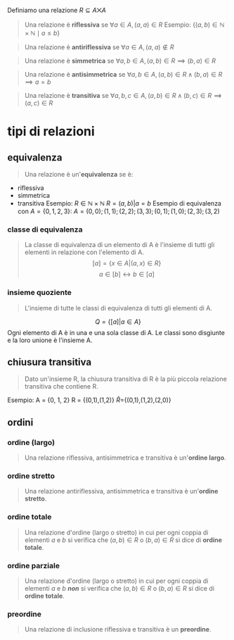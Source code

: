 Definiamo una relazione $R \subseteq A \bigtimes A$

>Una relazione è **riflessiva** se $\forall a \in A, (a,a) \in R$
Esempio: $\{(a,b) \in \mathbb{N} \times \mathbb{N} \mid a \leq b\}$

>Una relazione è **antiriflessiva** se $\forall a \in A, (a,a) \notin R$

>Una relazione è **simmetrica** se $\forall a,b \in A , (a,b)\in R\implies (b,a) \in R$

>Una relazione è **antisimmetrica** se $\forall a,b \in A , (a,b)\in R \land (b,a)\in R\implies a = b$

>Una relazione è **transitiva** se $\forall a,b,c \in A, (a,b)\in R \land (b,c)\in R \implies (a,c )\in R$

# tipi di relazioni
## equivalenza
>Una relazione è un'**equivalenza** se è:
- riflessiva
- simmetrica
- transitiva
Esempio: $R\in \mathbb{N} \times \mathbb{N}$   $R={(a,b)|a=b}$ 
Esempio di equivalenza con $A = \{0,1,2,3\}$:
$A = {(0,0); (1,1); (2,2); (3,3); (0,1); (1,0); (2,3); (3, 2)}$
### classe di equivalenza
>La classe di equivalenza di un elemento di A è l'insieme di tutti gli elementi in relazione con l'elemento di A.
$$[a]=\{x\in A|(a,x)\in R\}$$
$$a\in [b] \leftrightarrow b \in [a]$$
### insieme quoziente
>L'insieme di tutte le classi di equivalenza di tutti gli elementi di A.

$$Q=\{[a]|a\in A\}$$
Ogni elemento di A è in una e una sola classe di A. Le classi sono disgiunte e la loro unione è l'insieme A.
## chiusura transitiva
>Dato un'insieme R, la chiusura transitiva di R è la più piccola relazione transitiva che contiene R.

Esempio: A = {0, 1, 2}  R = {(0,1),(1,2)} $\hat R$={(0,1),(1,2),(2,0)}

## ordini
### ordine (largo)
>Una relazione riflessiva, antisimmetrica e transitiva è un'**ordine largo**.
### ordine stretto
>Una relazione antiriflessiva, antisimmetrica e transitiva è un'**ordine stretto**.
### ordine totale
>Una relazione d'ordine (largo o stretto) in cui per ogni coppia di elementi $a$ e $b$ si verifica che $(a,b)\in R$ o $(b,a)\in R$ si dice di **ordine totale**.
### ordine parziale
>Una relazione d'ordine (largo o stretto) in cui per ogni coppia di elementi $a$ e $b$ ***non*** si verifica che $(a,b)\in R$ o $(b,a)\in R$ si dice di **ordine totale**.
### preordine
>Una relazione di inclusione riflessiva e transitiva è un **preordine**.
